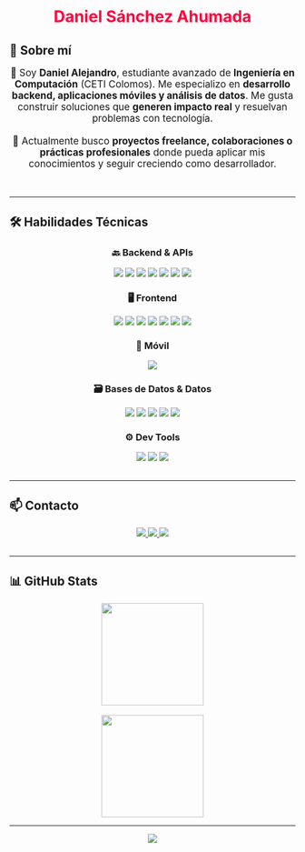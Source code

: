 <h1 align="center" style="color:#FF003C">
  Daniel Sánchez Ahumada
</h1>

## 🧠 Sobre mí

<div align="center">
  <p style="max-width: 800px; font-size: 17px;">
    👋 Soy <strong>Daniel Alejandro</strong>, estudiante avanzado de <strong>Ingeniería en Computación</strong> (CETI Colomos).  
    Me especializo en <strong>desarrollo backend, aplicaciones móviles y análisis de datos</strong>.  
    Me gusta construir soluciones que <strong>generen impacto real</strong> y resuelvan problemas con tecnología. 
    <br/><br/>
    🚀 Actualmente busco <strong>proyectos freelance, colaboraciones o prácticas profesionales</strong> donde pueda aplicar mis conocimientos y seguir creciendo como desarrollador.
  </p>
</div>

<br/>

---

## 🛠️ Habilidades Técnicas

<div align="center">

### 🔙 Backend & APIs  
<img src="https://img.shields.io/badge/Python-FF003C?style=for-the-badge&logo=python&logoColor=white"/>
<img src="https://img.shields.io/badge/Django-0d1117?style=for-the-badge&logo=django&logoColor=FF003C"/>
<img src="https://img.shields.io/badge/FastAPI-0d1117?style=for-the-badge&logo=fastapi&logoColor=FF003C"/>
<img src="https://img.shields.io/badge/Node.js-0d1117?style=for-the-badge&logo=node.js&logoColor=FF003C"/>
<img src="https://img.shields.io/badge/Express.js-0d1117?style=for-the-badge&logo=express&logoColor=FF003C"/>
<img src="https://img.shields.io/badge/PHP-0d1117?style=for-the-badge&logo=php&logoColor=FF003C"/>
<img src="https://img.shields.io/badge/Java-0d1117?style=for-the-badge&logo=java&logoColor=FF003C"/>

### 🖥️ Frontend  
<img src="https://img.shields.io/badge/React-0d1117?style=for-the-badge&logo=react&logoColor=FF003C"/>
<img src="https://img.shields.io/badge/Angular-0d1117?style=for-the-badge&logo=angular&logoColor=FF003C"/>
<img src="https://img.shields.io/badge/TailwindCSS-0d1117?style=for-the-badge&logo=tailwind-css&logoColor=FF003C"/>
<img src="https://img.shields.io/badge/Bootstrap-0d1117?style=for-the-badge&logo=bootstrap&logoColor=FF003C"/>
<img src="https://img.shields.io/badge/HTML5-0d1117?style=for-the-badge&logo=html5&logoColor=FF003C"/>
<img src="https://img.shields.io/badge/CSS3-0d1117?style=for-the-badge&logo=css3&logoColor=FF003C"/>
<img src="https://img.shields.io/badge/JavaScript-0d1117?style=for-the-badge&logo=javascript&logoColor=FF003C"/>

### 📱 Móvil  
<img src="https://img.shields.io/badge/Android%20Studio-0d1117?style=for-the-badge&logo=androidstudio&logoColor=FF003C"/>

### 🗃️ Bases de Datos & Datos  
<img src="https://img.shields.io/badge/MySQL-0d1117?style=for-the-badge&logo=mysql&logoColor=FF003C"/>
<img src="https://img.shields.io/badge/PostgreSQL-0d1117?style=for-the-badge&logo=postgresql&logoColor=FF003C"/>
<img src="https://img.shields.io/badge/SQLite-0d1117?style=for-the-badge&logo=sqlite&logoColor=FF003C"/>
<img src="https://img.shields.io/badge/Power BI-0d1117?style=for-the-badge&logo=powerbi&logoColor=FF003C"/>
<img src="https://img.shields.io/badge/Web%20Scraping-0d1117?style=for-the-badge&logo=python&logoColor=FF003C"/>

### ⚙️ Dev Tools  
<img src="https://img.shields.io/badge/Git-0d1117?style=for-the-badge&logo=git&logoColor=FF003C"/>
<img src="https://img.shields.io/badge/Docker-0d1117?style=for-the-badge&logo=docker&logoColor=FF003C"/>
<img src="https://img.shields.io/badge/Linux-0d1117?style=for-the-badge&logo=linux&logoColor=FF003C"/>

</div>

<br/>

---

## 📫 Contacto

<div align="center">

<a href="mailto:dasacaporal@gmail.com">
  <img src="https://img.shields.io/badge/Gmail-FF003C?style=for-the-badge&logo=gmail&logoColor=white" />
</a>
<a href="https://www.linkedin.com/in/danielsanchezah" target="_blank">
  <img src="https://img.shields.io/badge/LinkedIn-0d1117?style=for-the-badge&logo=linkedin&logoColor=FF003C" />
</a>
<a href="https://freelancer.com/u/Caporal22" target="_blank">
  <img src="https://img.shields.io/badge/Freelancer-0d1117?style=for-the-badge&logo=freelancer&logoColor=FF003C"/>
</a>

</div>

<br/>

---

## 📊 GitHub Stats

<div align="center">
  <img height="180em" src="https://github-readme-stats.vercel.app/api?username=Caporal22&show_icons=true&theme=tokyonight&title_color=FF003C&icon_color=FF003C&text_color=ffffff&bg_color=0d1117&border_color=FF003C" />
  <br/><br/>
  <img height="180em" src="https://github-readme-streak-stats.herokuapp.com?user=Caporal22&theme=tokyonight&ring=FF003C&fire=FF003C&currStreakLabel=FF003C&sideLabels=ffffff&background=0d1117&stroke=FF003C" />
</div>

---

<!-- FOOTER LAVA -->
<p align="center">
  <img src="https://capsule-render.vercel.app/api?type=waving&color=FF003C&height=120&section=footer" />
</p>
